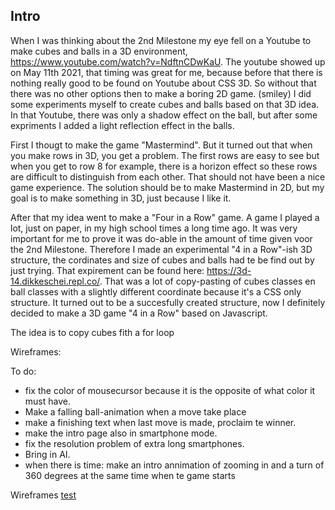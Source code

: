 ## Intro
When I was thinking about the 2nd Milestone my eye fell on a Youtube to make cubes and balls in a 3D environment, https://www.youtube.com/watch?v=NdftnCDwKaU.
The youtube showed up on May 11th 2021, that timing was great for me, because before that there is nothing really good to be found on Youtube about CSS 3D. So without that there was no other options then to make a boring 2D game. (smiley)
I did some experiments myself to create cubes and balls based on that 3D idea. In that Youtube, there was only a shadow effect on the ball, but after some expriments I added a light reflection effect in the balls. 

First I thougt to make the game "Mastermind". But it turned out that when you make rows in 3D, you get a problem. The first rows are easy to see but when you get to row 8 for example, there is a horizon effect so these rows are difficult to distinguish from each other. That should not have been a nice game experience. The solution should be to make Mastermind in 2D, but my goal is to make something in 3D, just because I like it.

After that my idea went to make a "Four in a Row" game. A game I played a lot, just on paper, in my high school times a long time ago. It was very important for me to prove it was do-able in the amount of time given voor the 2nd Milestone. Therefore I made an experimental "4 in a Row"-ish 3D structure, the cordinates and size of cubes and balls had te be find out by just trying. That expirement can be found here: https://3d-14.dikkeschei.repl.co/. 
That was a lot of copy-pasting of cubes classes en ball classes with a slightly different coordinate because it's a CSS only structure.
It turned out to be a succesfully created structure, now I definitely decided to make a 3D game "4 in a Row" based on Javascript.

The idea is to copy cubes fith a for loop 

Wireframes:


To do:
* fix the color of mousecursor because it is the opposite of what color it must have.
* Make a falling ball-animation when a move take place
* make a finishing text when last move is made, proclaim te winner.
* make the intro page also in smartphone mode.
* fix the resolution problem of extra long smartphones.
* Bring in AI.
* when there is time: make an intro annimation of zooming in and a turn of 360 degrees at the same time when te game starts

Wireframes
[test](https://github.com/Kriz-hub/4-in-a-row/blob/master/game%20scenery.png)
